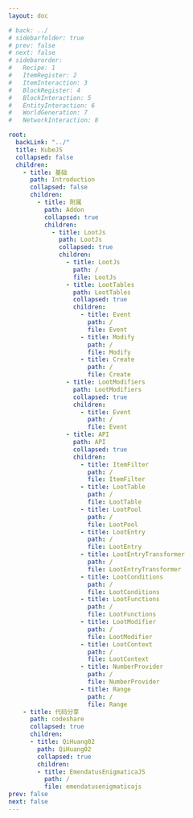 ```yaml
---
layout: doc

# back: ../
# sidebarfolder: true
# prev: false
# next: false
# sidebarorder:
#   Recipe: 1
#   ItemRegister: 2
#   ItemInteraction: 3
#   BlockRegister: 4
#   BlockInteraction: 5
#   EntityInteraction: 6
#   WorldGeneration: 7
#   NetworkInteraction: 8

root:
  backLink: "../"
  title: KubeJS
  collapsed: false 
  children:
    - title: 基础
      path: Introduction
      collapsed: false
      children:
        - title: 附属
          path: Addon
          collapsed: true
          children:
            - title: LootJs
              path: LootJs
              collapsed: true
              children:
                - title: LootJs
                  path: /
                  file: LootJs
                - title: LootTables
                  path: LootTables
                  collapsed: true
                  children:
                    - title: Event
                      path: /
                      file: Event
                    - title: Modify
                      path: /
                      file: Modify
                    - title: Create
                      path: /
                      file: Create
                - title: LootModifiers
                  path: LootModifiers
                  collapsed: true
                  children:
                    - title: Event
                      path: /
                      file: Event
                - title: API
                  path: API
                  collapsed: true
                  children:
                    - title: ItemFilter
                      path: /
                      file: ItemFilter
                    - title: LootTable
                      path: /
                      file: LootTable
                    - title: LootPool
                      path: /
                      file: LootPool
                    - title: LootEntry
                      path: /
                      file: LootEntry
                    - title: LootEntryTransformer
                      path: /
                      file: LootEntryTransformer
                    - title: LootConditions
                      path: /
                      file: LootConditions
                    - title: LootFunctions
                      path: /
                      file: LootFunctions
                    - title: LootModifier
                      path: /
                      file: LootModifier
                    - title: LootContext
                      path: /
                      file: LootContext
                    - title: NumberProvider
                      path: /
                      file: NumberProvider
                    - title: Range
                      path: /
                      file: Range
    - title: 代码分享
      path: codeshare
      collapsed: true
      children:
      - title: QiHuang02
        path: QiHuang02
        collapsed: true
        children:
        - title: EmendatusEnigmaticaJS
          path: /
          file: emendatusenigmaticajs
prev: false
next: false
---
```

